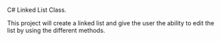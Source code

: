 C# Linked List Class.

This project will create a linked list and give the user the ability to edit the list by using the different methods.
